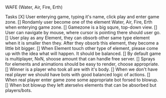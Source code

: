 WAFE (Water, Air, Fire, Erth)


Tasks
[X] User enterying game, typing it's name, click play and enter game zone.
[] Rondamly user become one of the element Water, Air, Fire, Erth when enterying game zone.
[] Gamezone is a big squre, top-down view.
[] User can navigate by mouse, where cursor is pointing there should user go.
[] User play as any Element, they can obsorb other same type element when it is smaller then they. After they obsorb this element, they become a little bit bigger.
[] When Element touch other type of element, please come up with the idea what will happen. It should be balanced.
[] By default game is multiplayer, NxN, shoose amount that can handle free server.
[] Sprays for elements and animations should be easy to render, choose appropriate.
[] Winner is a player who took all are with it's body.
[] When we don't have real player we should have bots with good balanced logic of actions. 
[] When real player enter game zone some appropriate bot forsed to blowup.
[] When bot blowup they left aterselvs elements that can be absorbed but players/bots.